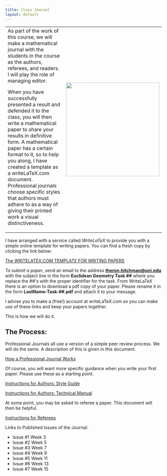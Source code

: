 ```yaml
---
title: Class Journal
layout: default
---
```


<table>
<tr>
<td>
As part of the work of this course, we will make a mathematical journal with
the students in the course as the authors, referees, and readers. I will play
the role of managing editor.

When you have successfully presented a result and defended it to the class,
you will then write a mathematical paper to share your results in definitive
form. A mathematical paper has a certain format to it, so to help you along,
I have created a template as a writeLaTeX.com document. Professional journals
choose specific styles that authors must adhere to as a way of giving their
printed work a visual distinctiveness.
</td>
<td>
<img src="{{ site.url }}/images/teg_cover1.png" height="300">
</td>
</tr>
</table>

I have arranged with a service called _WriteLaTeX_ to provide you with a simple
online template for writing papers. You can find a fresh copy by clicking the
link below:

[The WRITELATEX.COM TEMPLATE FOR WRITING PAPERS][template]


_To submit a paper_, send an email to the address **theron.hitchman@uni.edu**
with the subject line in the form **Euclidean Geometry Task ##** where you
replace the ##'s with the proper identifier for the task. From WriteLaTeX there
is an option to download a pdf copy of your paper. Please rename it in the form
**LastName-Task-##.pdf** and attach it to your message.

I advise you to make a (free!) account at writeLaTeX.com so you can make use
of these links and keep your papers together.

This is how we will do it.

## The Process:

Professional Journals all use a version of a simple peer review process. We
will do the same. A description of this is given in this document.

[How a Professional Journal Works][prof-journ]

Of course, you will want more specific guidance when you write your first
paper. Please use these as a starting point.

[Instructions for Authors: Style Guide][style]

[Instructions for Authors: Technical Manual][technical-manual]

At some point, you may be asked to referee a paper. This document will then
be helpful.

[Instructions for Referees][referee]

Links to Published Issues of the Journal:

- Issue #1 Week 3
- Issue #2 Week 5
- Issue #3 Week 7
- Issue #4 Week 9
- Issue #5 Week 11
- Issue #6 Week 13
- Issue #7 Week 15


[template]: https://www.writelatex.com/docs?template=transactions
[prof-journ]: https://docs.google.com/document/d/1YEWXn5PSAQhOKPTp291oK2H69COMvDMC5PXpwITHjU0/edit?usp=sharing
[style]: https://docs.google.com/document/d/11IfTITA2q9yE4-ejJwvxrQVb1igaT3rZrBLby_Iq5ck/edit?usp=sharing
[technical-manual]: https://docs.google.com/document/d/1e8TLJ-2_c_I0IIPS1XaM5NbQi2WbJXn3L3ZkrQQXNzA/edit?usp=sharing
[referee]: https://docs.google.com/document/d/1kUEvRLF5keKbJ8wVg4AN3iwYXdd0cxZfmcksilyq8yM/edit
